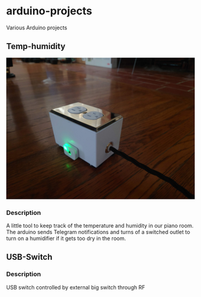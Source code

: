# arduino-projects
Various Arduino projects

## Temp-humidity
![temp-hum](images/temp_hum.JPG)
### Description
A little tool to keep track of the temperature and humidity in our piano room. The arduino sends Telegram notifications and turns of a switched outlet to turn on a humidifier if it gets too dry in the room.

## USB-Switch

### Description
USB switch controlled by external big switch through RF
